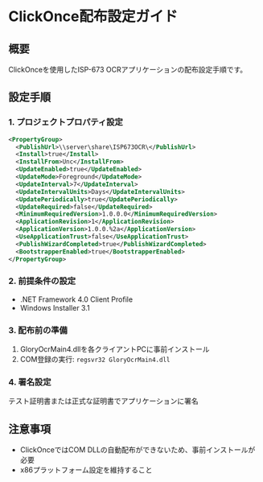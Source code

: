 # ClickOnce配布設定ガイド

## 概要
ClickOnceを使用したISP-673 OCRアプリケーションの配布設定手順です。

## 設定手順

### 1. プロジェクトプロパティ設定
```xml
<PropertyGroup>
  <PublishUrl>\\server\share\ISP673OCR\</PublishUrl>
  <Install>true</Install>
  <InstallFrom>Unc</InstallFrom>
  <UpdateEnabled>true</UpdateEnabled>
  <UpdateMode>Foreground</UpdateMode>
  <UpdateInterval>7</UpdateInterval>
  <UpdateIntervalUnits>Days</UpdateIntervalUnits>
  <UpdatePeriodically>true</UpdatePeriodically>
  <UpdateRequired>false</UpdateRequired>
  <MinimumRequiredVersion>1.0.0.0</MinimumRequiredVersion>
  <ApplicationRevision>1</ApplicationRevision>
  <ApplicationVersion>1.0.0.%2a</ApplicationVersion>
  <UseApplicationTrust>false</UseApplicationTrust>
  <PublishWizardCompleted>true</PublishWizardCompleted>
  <BootstrapperEnabled>true</BootstrapperEnabled>
</PropertyGroup>
```

### 2. 前提条件の設定
- .NET Framework 4.0 Client Profile
- Windows Installer 3.1

### 3. 配布前の準備
1. GloryOcrMain4.dllを各クライアントPCに事前インストール
2. COM登録の実行: `regsvr32 GloryOcrMain4.dll`

### 4. 署名設定
テスト証明書または正式な証明書でアプリケーションに署名

## 注意事項
- ClickOnceではCOM DLLの自動配布ができないため、事前インストールが必要
- x86プラットフォーム設定を維持すること